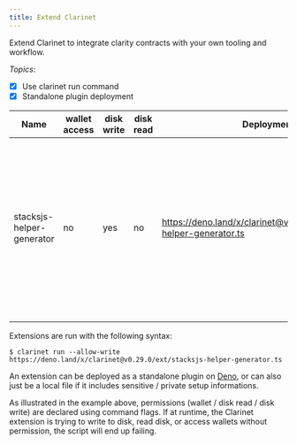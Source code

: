 ```yaml
---
title: Extend Clarinet
---
```


Extend Clarinet to integrate clarity contracts with your own tooling and workflow.


*Topics*:

- [x] Use clarinet run command
- [x] Standalone plugin deployment

| Name                      | wallet access | disk write | disk read | Deployment                                                            | Description                                                                                                                                       |
| ------------------------- | ------------- | ---------- | --------- | --------------------------------------------------------------------- | ------------------------------------------------------------------------------------------------------------------------------------------------- |
| stacksjs-helper-generator | no            | yes        | no        | https://deno.land/x/clarinet@v0.29.0/ext/stacksjs-helper-generator.ts | Facilitates contract integration by generating some typescript constants that can be used with stacks.js. Never hard code a stacks address again! |
|                           |               |            |           |                                                                       |

Extensions are run with the following syntax:

```
$ clarinet run --allow-write https://deno.land/x/clarinet@v0.29.0/ext/stacksjs-helper-generator.ts
```

An extension can be deployed as a standalone plugin on [Deno](https://deno.land/), or can also just be a local file if it includes sensitive / private setup informations.

As illustrated in the example above, permissions (wallet / disk read / disk write) are declared using command flags. If at runtime, the Clarinet extension is trying to write to disk, read disk, or access wallets without permission, the script will end up failing.
